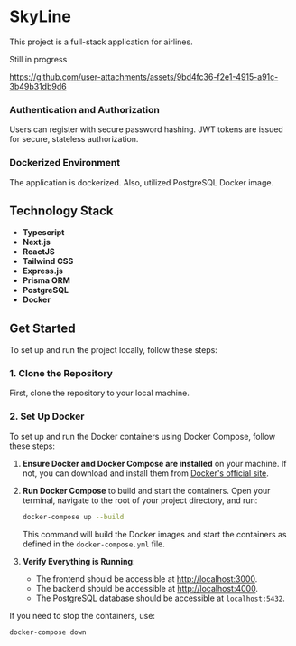 # SkyLine

This project is a full-stack application for airlines. 

Still in progress

https://github.com/user-attachments/assets/9bd4fc36-f2e1-4915-a91c-3b49b31db9d6

### Authentication and Authorization
Users can register with secure password hashing. JWT tokens are issued for secure, stateless authorization.

### Dockerized Environment
The application is dockerized.
Also, utilized PostgreSQL Docker image.

## Technology Stack

- **Typescript** 
- **Next.js**
- **ReactJS**
- **Tailwind CSS** 
- **Express.js** 
- **Prisma ORM** 
- **PostgreSQL**
- **Docker**

## Get Started

To set up and run the project locally, follow these steps:

### 1. Clone the Repository

First, clone the repository to your local machine.

### 2. Set Up Docker

To set up and run the Docker containers using Docker Compose, follow these steps:

1. **Ensure Docker and Docker Compose are installed** on your machine. If not, you can download and install them from [Docker's official site](https://docs.docker.com/get-docker/).

2. **Run Docker Compose** to build and start the containers. Open your terminal, navigate to the root of your project directory, and run:

    ```bash
    docker-compose up --build
    ```

   This command will build the Docker images and start the containers as defined in the `docker-compose.yml` file.

3. **Verify Everything is Running**:

    - The frontend should be accessible at [http://localhost:3000](http://localhost:3000).
    - The backend should be accessible at [http://localhost:4000](http://localhost:4000).
    - The PostgreSQL database should be accessible at `localhost:5432`.

If you need to stop the containers, use:

```bash
docker-compose down



